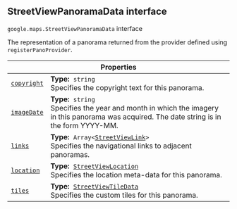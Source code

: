 
<devsite-heading text=" StreetViewPanoramaData interface" for="StreetViewPanoramaData" level="h2" link="" toc="" back-to-top=""><h2 id="StreetViewPanoramaData" is-upgraded="">StreetViewPanoramaData interface</h2></devsite-heading>
<p>
<code translate="no" dir="ltr"><span itemprop="path">google.maps</span>.<span itemprop="name">StreetViewPanoramaData</span></code>
interface
</p>
<p>The representation of a panorama returned from the provider defined using <code translate="no" dir="ltr">registerPanoProvider</code>.</p>
<div class="devsite-table-wrapper"><table class="properties responsive" summary="interface StreetViewPanoramaData - Properties">
<thead>
<tr><th colspan="2">Properties</th>
</tr></thead>
<tbody>
<tr id="StreetViewPanoramaData.copyright">
<td itemprop="property"><code translate="no" dir="ltr"><a class="secret-link" href="#StreetViewPanoramaData.copyright"><span>copyright</span></a></code></td>
<td><div><strong>Type:</strong>&nbsp; <code translate="no" dir="ltr">string</code></div>
<div class="desc">Specifies the copyright text for this panorama.</div></td>
</tr>
<tr id="StreetViewPanoramaData.imageDate">
<td itemprop="property"><code translate="no" dir="ltr"><a class="secret-link" href="#StreetViewPanoramaData.imageDate"><span>imageDate</span></a></code></td>
<td><div><strong>Type:</strong>&nbsp; <code translate="no" dir="ltr">string</code></div>
<div class="desc">Specifies the year and month in which the imagery in this panorama was acquired. The date string is in the form YYYY-MM.</div></td>
</tr>
<tr id="StreetViewPanoramaData.links">
<td itemprop="property"><code translate="no" dir="ltr"><a class="secret-link" href="#StreetViewPanoramaData.links"><span>links</span></a></code></td>
<td><div><strong>Type:</strong>&nbsp; <code translate="no" dir="ltr">Array&lt;<a href="StreetViewLink.md">StreetViewLink</a>&gt;</code></div>
<div class="desc">Specifies the navigational links to adjacent panoramas.</div></td>
</tr>
<tr id="StreetViewPanoramaData.location">
<td itemprop="property"><code translate="no" dir="ltr"><a class="secret-link" href="#StreetViewPanoramaData.location"><span>location</span></a></code></td>
<td><div><strong>Type:</strong>&nbsp; <code translate="no" dir="ltr"><a href="StreetViewLocation.md">StreetViewLocation</a></code></div>
<div class="desc">Specifies the location meta-data for this panorama.</div></td>
</tr>
<tr id="StreetViewPanoramaData.tiles">
<td itemprop="property"><code translate="no" dir="ltr"><a class="secret-link" href="#StreetViewPanoramaData.tiles"><span>tiles</span></a></code></td>
<td><div><strong>Type:</strong>&nbsp; <code translate="no" dir="ltr"><a href="StreetViewTileData.md">StreetViewTileData</a></code></div>
<div class="desc">Specifies the custom tiles for this panorama.</div></td>
</tr>
</tbody>
</table></div>
<script src="replace_links.js"></script>
